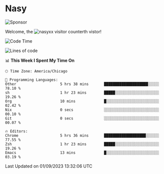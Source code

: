 # Nasy

<!--
<p align="center">
<img height="200" src="https://github-readme-stats.vercel.app/api?username=nasyxx&count_private=true&show_icons=true&theme=dracula&include_all_commits=true"/>
<img height="200" src="https://github-readme-stats.vercel.app/api/top-langs/?username=nasyxx&theme=dracula&hide=html,jupyter+notebook&count_private=true&show_icons=true"/>
</p>

  
----------------
-->

![Sponsor](https://img.shields.io/static/v1.svg?label=Sponsor&message=%E2%9D%A4&logo=GitHub&style=flat&color=pink)
 
Welcome, the ![nasyxx visitor counter](https://count.getloli.com/get/@nasyxx?theme=rule34)th vistor!
 
<!--START_SECTION:waka-->
![Code Time](http://img.shields.io/badge/Code%20Time-3%2C668%20hrs%2011%20mins-blue)

![Lines of code](https://img.shields.io/badge/From%20Hello%20World%20I%27ve%20Written-6.3%20million%20lines%20of%20code-blue)

📊 **This Week I Spent My Time On** 

```text
🕑︎ Time Zone: America/Chicago

💬 Programming Languages: 
Other                    5 hrs 38 mins       ████████████████████░░░░░   78.10 % 
sh                       1 hr 23 mins        █████░░░░░░░░░░░░░░░░░░░░   19.26 % 
Org                      10 mins             █░░░░░░░░░░░░░░░░░░░░░░░░   02.42 % 
Nix                      0 secs              ░░░░░░░░░░░░░░░░░░░░░░░░░   00.10 % 
Git                      0 secs              ░░░░░░░░░░░░░░░░░░░░░░░░░   00.07 % 

🔥 Editors: 
Chrome                   5 hrs 36 mins       ███████████████████░░░░░░   77.55 % 
Zsh                      1 hr 23 mins        █████░░░░░░░░░░░░░░░░░░░░   19.26 % 
Emacs                    13 mins             █░░░░░░░░░░░░░░░░░░░░░░░░   03.19 % 
```


 Last Updated on 01/09/2023 13:32:06 UTC
<!--END_SECTION:waka-->

<!-- ![visitors](https://visitor-badge.laobi.icu/badge?page_id=nasyxx.nasyxx) -->
